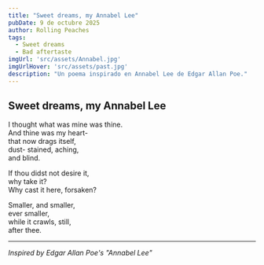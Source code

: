 ```yaml
---
title: "Sweet dreams, my Annabel Lee"
pubDate: 9 de octubre 2025
author: Rolling Peaches
tags:
  - Sweet dreams
  - Bad aftertaste
imgUrl: 'src/assets/Annabel.jpg'
imgUrlHover: 'src/assets/past.jpg'
description: "Un poema inspirado en Annabel Lee de Edgar Allan Poe."
---
```


## Sweet dreams, my Annabel Lee

I thought what was mine was thine.  
And thine was my heart-  
that now drags itself,  
dust- stained, aching,  
and blind.

If thou didst not desire it,  
why take it?  
Why cast it here, forsaken?

Smaller, and smaller,  
ever smaller,  
while it crawls, still,  
after thee.

---

*Inspired by Edgar Allan Poe's "Annabel Lee"*
